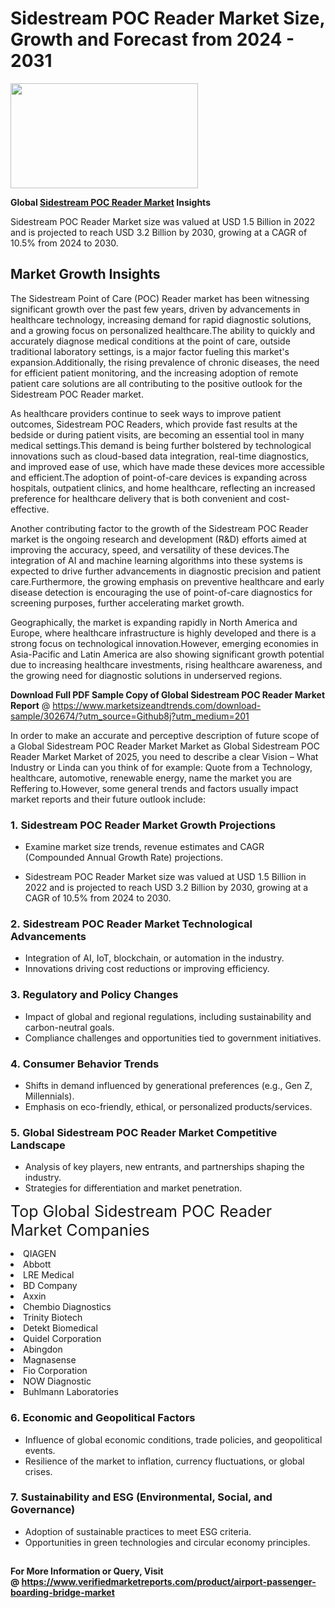 <H1>Sidestream POC Reader Market Size, Growth and Forecast from 2024 - 2031</H1><img class="aligncenter size-medium wp-image-584254" src="https://thirdeyenews.in/wp-content/uploads/2024/09/Global-Market-Research-300x168.jpeg" alt="" width="300" height="168" /><p><strong>Global&nbsp;<a href="https://www.marketsizeandtrends.com/download-sample/302674/?utm_source=Github8j?utm_medium=201">Sidestream POC Reader Market</a> Insights</strong></p><p>Sidestream POC Reader Market size was valued at USD 1.5 Billion in 2022 and is projected to reach USD 3.2 Billion by 2030, growing at a CAGR of 10.5% from 2024 to 2030.</p><p><h2>Market Growth Insights</h2> <p>The Sidestream Point of Care (POC) Reader market has been witnessing significant growth over the past few years, driven by advancements in healthcare technology, increasing demand for rapid diagnostic solutions, and a growing focus on personalized healthcare.The ability to quickly and accurately diagnose medical conditions at the point of care, outside traditional laboratory settings, is a major factor fueling this market's expansion.Additionally, the rising prevalence of chronic diseases, the need for efficient patient monitoring, and the increasing adoption of remote patient care solutions are all contributing to the positive outlook for the Sidestream POC Reader market.</p> <p>As healthcare providers continue to seek ways to improve patient outcomes, Sidestream POC Readers, which provide fast results at the bedside or during patient visits, are becoming an essential tool in many medical settings.This demand is being further bolstered by technological innovations such as cloud-based data integration, real-time diagnostics, and improved ease of use, which have made these devices more accessible and efficient.The adoption of point-of-care devices is expanding across hospitals, outpatient clinics, and home healthcare, reflecting an increased preference for healthcare delivery that is both convenient and cost-effective.</p> <p>Another contributing factor to the growth of the Sidestream POC Reader market is the ongoing research and development (R&D) efforts aimed at improving the accuracy, speed, and versatility of these devices.The integration of AI and machine learning algorithms into these systems is expected to drive further advancements in diagnostic precision and patient care.Furthermore, the growing emphasis on preventive healthcare and early disease detection is encouraging the use of point-of-care diagnostics for screening purposes, further accelerating market growth.</p> <p>Geographically, the market is expanding rapidly in North America and Europe, where healthcare infrastructure is highly developed and there is a strong focus on technological innovation.However, emerging economies in Asia-Pacific and Latin America are also showing significant growth potential due to increasing healthcare investments, rising healthcare awareness, and the growing need for diagnostic solutions in underserved regions.</p> <p><span class=""><strong>Download Full PDF Sample Copy of Global Sidestream POC Reader Market Report</strong> @ <a href="https://www.marketsizeandtrends.com/download-sample/302674/?utm_source=Github8j?utm_medium=201" target="_blank">https://www.marketsizeandtrends.com/download-sample/302674/?utm_source=Github8j?utm_medium=201</a></span></p><p>In order to make an accurate and perceptive description of future scope of a Global&nbsp;Sidestream POC Reader Market Market as Global&nbsp;Sidestream POC Reader Market Market of 2025, you need to describe a clear Vision &ndash; What Industry or Linda can you think of for example: Quote from a Technology, healthcare, automotive, renewable energy, name the market you are Reffering to.However, some general trends and factors usually impact market reports and their future outlook include:</p><h3>1.&nbsp;<strong>Sidestream POC Reader Market Growth Projections</strong></h3><ul><li>Examine market size trends, revenue estimates and CAGR (Compounded Annual Growth Rate) projections.</li><li><p>Sidestream POC Reader Market size was valued at USD 1.5 Billion in 2022 and is projected to reach USD 3.2 Billion by 2030, growing at a CAGR of 10.5% from 2024 to 2030.</p></li></ul><h3>2.&nbsp;<strong>Sidestream POC Reader Market Technological Advancements</strong></h3><ul><li>Integration of AI, IoT, blockchain, or automation in the industry.</li><li>Innovations driving cost reductions or improving efficiency.</li></ul><h3>3.&nbsp;<strong>Regulatory and Policy Changes</strong></h3><ul><li>Impact of global and regional regulations, including sustainability and carbon-neutral goals.</li><li>Compliance challenges and opportunities tied to government initiatives.</li></ul><h3>4.&nbsp;<strong>Consumer Behavior Trends</strong></h3><ul><li>Shifts in demand influenced by generational preferences (e.g., Gen Z, Millennials).</li><li>Emphasis on eco-friendly, ethical, or personalized products/services.</li></ul><h3>5.&nbsp;<strong>Global Sidestream POC Reader Market Competitive Landscape</strong></h3><ul><li>Analysis of key players, new entrants, and partnerships shaping the industry.</li><li>Strategies for differentiation and market penetration.</li></ul><p data-pm-slice="1 1 []"><span style="color: inherit; font-family: inherit; font-size: 25px;">Top Global Sidestream POC Reader Market Companies</span></p><div class="" data-test-id=""><p><li>QIAGEN</li><li> Abbott</li><li> LRE Medical</li><li> BD Company</li><li> Axxin</li><li> Chembio Diagnostics</li><li> Trinity Biotech</li><li> Detekt Biomedical</li><li> Quidel Corporation</li><li> Abingdon</li><li> Magnasense</li><li> Fio Corporation</li><li> NOW Diagnostic</li><li> Buhlmann Laboratories</li></p></div><h3>6.&nbsp;<strong>Economic and Geopolitical Factors</strong></h3><ul><li>Influence of global economic conditions, trade policies, and geopolitical events.</li><li>Resilience of the market to inflation, currency fluctuations, or global crises.</li></ul><h3>7.&nbsp;<strong>Sustainability and ESG (Environmental, Social, and Governance)</strong></h3><ul><li>Adoption of sustainable practices to meet ESG criteria.</li><li>Opportunities in green technologies and circular economy principles.</li></ul><h2><strong style="font-size: 14px;">For More Information or Query, Visit @&nbsp;</strong><a style="background-color: #ffffff; font-size: 14px;" href="https://www.marketsizeandtrends.com/report/sidestream-poc-reader-market/" target="_blank">https://www.verifiedmarketreports.com/product/airport-passenger-boarding-bridge-market</a></h2>